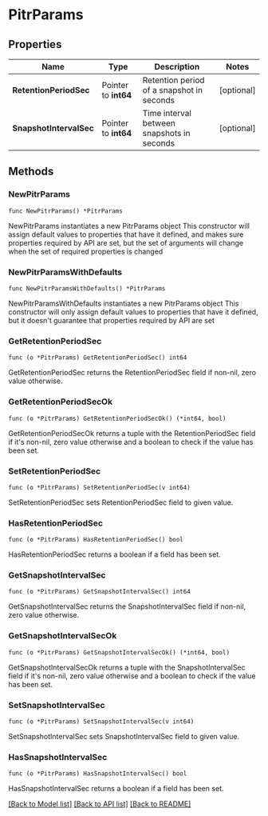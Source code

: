 # PitrParams

## Properties

Name | Type | Description | Notes
------------ | ------------- | ------------- | -------------
**RetentionPeriodSec** | Pointer to **int64** | Retention period of a snapshot in seconds | [optional] 
**SnapshotIntervalSec** | Pointer to **int64** | Time interval between snapshots in seconds | [optional] 

## Methods

### NewPitrParams

`func NewPitrParams() *PitrParams`

NewPitrParams instantiates a new PitrParams object
This constructor will assign default values to properties that have it defined,
and makes sure properties required by API are set, but the set of arguments
will change when the set of required properties is changed

### NewPitrParamsWithDefaults

`func NewPitrParamsWithDefaults() *PitrParams`

NewPitrParamsWithDefaults instantiates a new PitrParams object
This constructor will only assign default values to properties that have it defined,
but it doesn't guarantee that properties required by API are set

### GetRetentionPeriodSec

`func (o *PitrParams) GetRetentionPeriodSec() int64`

GetRetentionPeriodSec returns the RetentionPeriodSec field if non-nil, zero value otherwise.

### GetRetentionPeriodSecOk

`func (o *PitrParams) GetRetentionPeriodSecOk() (*int64, bool)`

GetRetentionPeriodSecOk returns a tuple with the RetentionPeriodSec field if it's non-nil, zero value otherwise
and a boolean to check if the value has been set.

### SetRetentionPeriodSec

`func (o *PitrParams) SetRetentionPeriodSec(v int64)`

SetRetentionPeriodSec sets RetentionPeriodSec field to given value.

### HasRetentionPeriodSec

`func (o *PitrParams) HasRetentionPeriodSec() bool`

HasRetentionPeriodSec returns a boolean if a field has been set.

### GetSnapshotIntervalSec

`func (o *PitrParams) GetSnapshotIntervalSec() int64`

GetSnapshotIntervalSec returns the SnapshotIntervalSec field if non-nil, zero value otherwise.

### GetSnapshotIntervalSecOk

`func (o *PitrParams) GetSnapshotIntervalSecOk() (*int64, bool)`

GetSnapshotIntervalSecOk returns a tuple with the SnapshotIntervalSec field if it's non-nil, zero value otherwise
and a boolean to check if the value has been set.

### SetSnapshotIntervalSec

`func (o *PitrParams) SetSnapshotIntervalSec(v int64)`

SetSnapshotIntervalSec sets SnapshotIntervalSec field to given value.

### HasSnapshotIntervalSec

`func (o *PitrParams) HasSnapshotIntervalSec() bool`

HasSnapshotIntervalSec returns a boolean if a field has been set.


[[Back to Model list]](../README.md#documentation-for-models) [[Back to API list]](../README.md#documentation-for-api-endpoints) [[Back to README]](../README.md)


